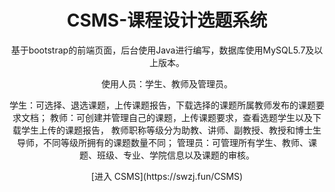 # <center>CSMS-课程设计选题系统</center>

<center>基于bootstrap的前端页面，后台使用Java进行编写，数据库使用MySQL5.7及以上版本。

使用人员：学生、教师及管理员。

学生：可选择、退选课题，上传课题报告，下载选择的课题所属教师发布的课题要求文档； 教师：可创建并管理自己的课题，上传课题要求，查看选题学生以及下载学生上传的课题报告， 教师职称等级分为助教、讲师、副教授、教授和博士生导师，不同等级所拥有的课题数量不同； 管理员：可管理所有学生、教师、课题、班级、专业、学院信息以及课题的审核。</center>

<center>[进入 CSMS](https://swzj.fun/CSMS)</center>
